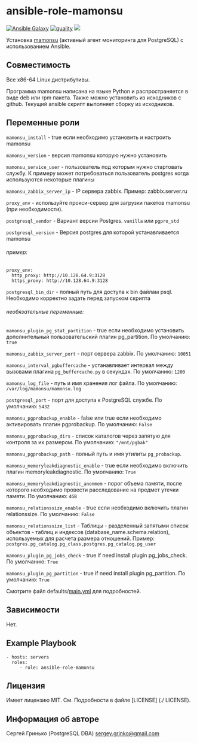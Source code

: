 # ansible-role-mamonsu

[![Ansible Galaxy](https://img.shields.io/badge/galaxy-sgrinko.mamonsu-blue)](https://galaxy.ansible.com/sgrinko/mamonsu/)  [![quality](https://img.shields.io/ansible/quality/29220)](https://galaxy.ansible.com/sgrinko/ansible-role-mamonsu) [<img src="https://github.com/sgrinko/ansible-role-mamonsu/workflows/Ansible-lint/badge.svg?branch=master">](https://github.com/sgrinko/ansible-role-mamonsu/actions?query=workflow%3AAnsible-lint)

Установка [mamonsu](https://github.com/postgrespro/mamonsu) (активный агент мониторинга для PostgreSQL) с использованием Ansible.

## Совместимость
Все x86-64 Linux дистрибутивы.

Программа mamonsu написана на языке Python и распространяется в виде deb или rpm пакета. Также можно установить из исходников с github.
Текущий ansible скрипт выполняет сборку из исходников.

## Переменные роли
`mamonsu_install` - true если необходимо установить и настроить mamonsu

`mamonsu_version` - версия mamonsu которую нужно установить

`mamonsu_service_user` - пользователь под которым нужно стартовать службу. К примеру может потребоваться пользователь postgres когда используются некоторые плагины

`mamonsu_zabbix_server_ip` - IP сервера zabbix. Пример: zabbix.server.ru

`proxy_env` - используйте прокси-сервер для загрузки пакетов mamonsu (при необходимости).

`postgresql_vendor`  - Вариант версии Postgres. `vanilla` или `pgpro_std`

`postgresql_version` - Версия postgres для которой устанавливается mamonsu

###### пример:
```
proxy_env:
  http_proxy: http://10.128.64.9:3128
  https_proxy: http://10.128.64.9:3128
```

`postgresql_bin_dir` - полный путь для доступа к bin файлам psql. Необходимо корректно задать перед запуском скрипта

###### необязательные переменные:
`mamonsu_plugin_pg_stat_partition` - true если необходимо установить дополнительный пользовательский плагин pg_partition. По умолчанию: `true`

`mamonsu_zabbix_server_port` - порт сервера zabbix. По умолчанию: `10051`

`mamonsu_interval_pgbuffercache` -  устанавливает интервал между вызовами плагина `pg_buffercache.py` в секундах. По умолчанию: `1200`

`mamonsu_log_file` - путь и имя хранения лог файла. По умолчанию: `/var/log/mamonsu/mamonsu.log`

`postgresql_port` - порт для доступа к PostgreSQL службе. По умолчанию: `5432`

`mamonsu_pgprobackup_enable` - false или true если необходимо активировать плагин pgprobackup. По умолчанию: `False`

`mamonsu_pgprobackup_dirs` -  список каталогов через запятую для контроля за их размером. По умолчанию: `"/mnt/pgbak"`

`mamonsu_pgprobackup_path` - полный путь и имя утилиты `pg_probackup`.

`mamonsu_memoryleakdiagnostic_enable` - true если необходимо включить плагин memoryleakdiagnostic. По умолчанию: `True`
 
`mamonsu_memoryleakdiagnostic_anonmem` - порог объема памяти, после которого необходимо провести расследование на предмет утечки памяти. По умолчанию: `4GB`
 
`mamonsu_relationssize_enable` - true если необходимо включить плагин relationssize. По умолчанию: `False`
 
`mamonsu_relationssize_list` - Таблицы - разделенный запятыми список объектов - таблиц и индексов (database_name.schema.relation), используемых для расчета размера отношений. 
Пример: `postgres.pg_catalog.pg_class,postgres.pg_catalog.pg_user`

`mamonsu_plugin_pg_jobs_check` - true if need install plugin pg_jobs_check. По умолчанию: `True`

`mamonsu_plugin_pg_partition` - true if need install plugin pg_partition. По умолчанию: `True`


Смотрите файл defaults/[main.yml](./defaults/main.yml) для подробностей.

## Зависимости
Нет.

## Example Playbook
    - hosts: servers
      roles:
         - role: ansible-role-mamonsu

## Лицензия
Имеет лицензию MIT. См. Подробности в файле [LICENSE] (./ LICENSE).

## Информация об авторе
Сергей Гринько (PostgreSQL DBA) sergey.grinko@gmail.com
